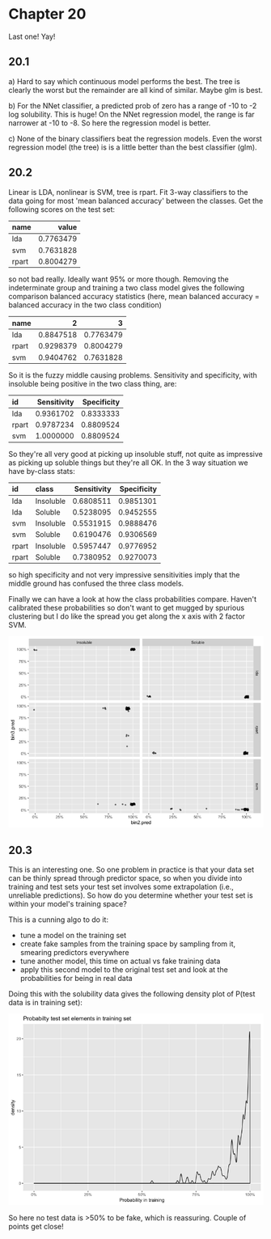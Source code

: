 # Chapter 20
Last one! Yay!

## 20.1

a) Hard to say which continuous model performs the best. The tree is clearly the worst but the remainder are all kind of similar. Maybe glm is best. 

b) For the NNet classifier, a predicted prob of zero has a range of -10 to -2 log solubility. This is huge! On the NNet regression model, the range is far narrower at -10 to -8. So here the regression model is better. 

c) None of the binary classifiers beat the regression models. Even the worst regression model (the tree) is is a little better than the best classifier (glm). 

## 20.2

Linear is LDA, nonlinear is SVM, tree is rpart. Fit 3-way classifiers to the data going for most 'mean balanced accuracy' between the classes. Get the following scores on the test set:

|name  |     value|
|:-----|---------:|
|lda   | 0.7763479|
|svm   | 0.7631828|
|rpart | 0.8004279|

so not bad really. Ideally want 95% or more though. Removing the indeterminate group and training a two class model gives the following comparison balanced accuracy statistics (here, mean balanced accuracy = balanced accuracy in the two class condition)

|name  |         2|         3|
|:-----|---------:|---------:|
|lda   | 0.8847518| 0.7763479|
|rpart | 0.9298379| 0.8004279|
|svm   | 0.9404762| 0.7631828|

So it is the fuzzy middle causing problems. Sensitivity and specificity, with insoluble being positive in the two class thing, are:

|id    | Sensitivity| Specificity|
|:-----|-----------:|-----------:|
|lda   |   0.9361702|   0.8333333|
|rpart |   0.9787234|   0.8809524|
|svm   |   1.0000000|   0.8809524|

So they're all very good at picking up insoluble stuff, not quite as impressive as picking up soluble things but they're all OK. In the 3 way situation we have by-class stats:

|id    |class     | Sensitivity| Specificity|
|:-----|:---------|-----------:|-----------:|
|lda   |Insoluble |   0.6808511|   0.9851301|
|lda   |Soluble   |   0.5238095|   0.9452555|
|svm   |Insoluble |   0.5531915|   0.9888476|
|svm   |Soluble   |   0.6190476|   0.9306569|
|rpart |Insoluble |   0.5957447|   0.9776952|
|rpart |Soluble   |   0.7380952|   0.9270073|

so high specificity and not very impressive sensitivities imply that the middle ground has confused the three class models. 

Finally we can have a look at how the class probabilities compare. Haven't calibrated these probabilities so don't want to get mugged by spurious clustering but I do like the spread you get along the x axis with 2 factor SVM. 

![img](20.2/plot.png)

## 20.3 

This is an interesting one. So one problem in practice is that your data set can be thinly spread through predictor space, so when you divide into training and test sets your test set involves some extrapolation (i.e., unreliable predictions). So how do you determine whether your test set is within your model's training space? 

This is a cunning algo to do it:

 * tune a model on the training set
 * create fake samples from the training space by sampling from it, smearing predictors everywhere
 * tune another model, this time on actual vs fake training data
 * apply this second model to the original test set and look at the probabilities for being in real data

Doing this with the solubility data gives the following density plot of P(test data is in training set):

![img](20.3/plot.png)

So here no test data is >50% to be fake, which is reassuring. Couple of points get close! 